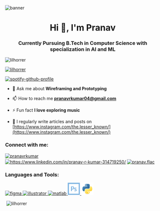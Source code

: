 <img align="center" src="https://f4.bcbits.com/img/a2745019358_16.jpg" alt="banner">

<h1 align="center">Hi 👋, I'm Pranav</h1>
<h3 align="center">Currently Pursuing B.Tech in Computer Science with specialization in AI and ML</h3>

<p align="left"> <img src="https://komarev.com/ghpvc/?username=lilhorrer&label=Profile%20views&color=0e75b6&style=flat" alt="lilhorrer" /> </p>

<p align="left"> <a href="https://github.com/ryo-ma/github-profile-trophy"><img src="https://github-profile-trophy.vercel.app/?username=lilhorrer" alt="lilhorrer" /></a> </p>

[![spotify-github-profile](https://spotify-github-profile.vercel.app/api/view?uid=e75kkznvjoyib1xqg9nl8bs95&cover_image=true&theme=default&show_offline=false&background_color=121212&interchange=true&bar_color_cover=true)](https://spotify-github-profile.vercel.app/api/view?uid=e75kkznvjoyib1xqg9nl8bs95&redirect=true)

- 💬 Ask me about **Wireframing and Prototyping**

- 📫 How to reach me **pranavrkumar04@gmail.com**

- ⚡ Fun fact **I love exploring music**

- 📝 I regularly write articles and posts on [https://www.instagram.com/the.lesser_known/](https://www.instagram.com/the.lesser_known/)

<h3 align="left">Connect with me:</h3>
<p align="left">
<a href="https://twitter.com/pranavrkumar" target="blank"><img align="center" src="https://raw.githubusercontent.com/rahuldkjain/github-profile-readme-generator/master/src/images/icons/Social/twitter.svg" alt="pranavrkumar" height="30" width="40" /></a>
<a href="https://linkedin.com/in/https://www.linkedin.com/in/pranav-r-kumar-314719250/" target="blank"><img align="center" src="https://raw.githubusercontent.com/rahuldkjain/github-profile-readme-generator/master/src/images/icons/Social/linked-in-alt.svg" alt="https://www.linkedin.com/in/pranav-r-kumar-314719250/" height="30" width="40" /></a>
<a href="https://instagram.com/pranav.flac" target="blank"><img align="center" src="https://raw.githubusercontent.com/rahuldkjain/github-profile-readme-generator/master/src/images/icons/Social/instagram.svg" alt="pranav.flac" height="30" width="40" /></a>
</p>

<h3 align="left">Languages and Tools:</h3>
<p align="left"> <a href="https://www.figma.com/" target="_blank" rel="noreferrer"> <img src="https://www.vectorlogo.zone/logos/figma/figma-icon.svg" alt="figma" width="40" height="40"/> </a> <a href="https://www.adobe.com/in/products/illustrator.html" target="_blank" rel="noreferrer"> <img src="https://www.vectorlogo.zone/logos/adobe_illustrator/adobe_illustrator-icon.svg" alt="illustrator" width="40" height="40"/> </a> <a href="https://www.mathworks.com/" target="_blank" rel="noreferrer"> <img src="https://upload.wikimedia.org/wikipedia/commons/2/21/Matlab_Logo.png" alt="matlab" width="40" height="40"/> </a> <a href="https://www.photoshop.com/en" target="_blank" rel="noreferrer"> <img src="https://raw.githubusercontent.com/devicons/devicon/master/icons/photoshop/photoshop-line.svg" alt="photoshop" width="40" height="40"/> </a> <a href="https://www.python.org" target="_blank" rel="noreferrer"> <img src="https://raw.githubusercontent.com/devicons/devicon/master/icons/python/python-original.svg" alt="python" width="40" height="40"/> </a> </p>

<p>&nbsp;<img align="center" src="https://github-readme-stats.vercel.app/api?username=lilhorrer&show_icons=true&locale=en" alt="lilhorrer" /></p>
